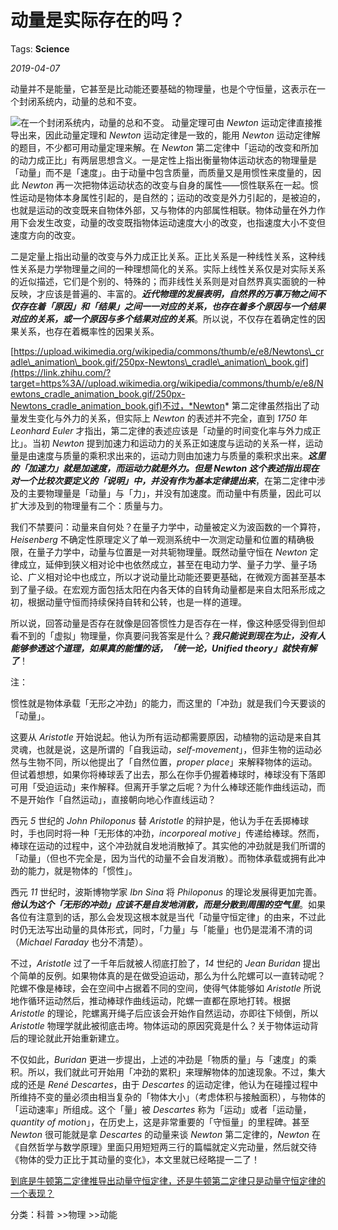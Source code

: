 # 动量是实际存在的吗？

Tags: **Science**

*2019-04-07*

动量并不是能量，它甚至是比动能还要基础的物理量，也是个守恒量，这表示在一个封闭系统内，动量的总和不变。 

![](https://pic1.zhimg.com/50/v2-b669931bb7d5e4fa8c715dc0c3cbea38_hd.jpg?source=1940ef5c)在一个封闭系统内，动量的总和不变。 动量定理可由 *Newton* 运动定律直接推导出来，因此动量定理和 *Newton* 运动定律是一致的，能用 *Newton* 运动定律解的题目，不少都可用动量定理来解。在 *Newton* 第二定律中「运动的改变和所加的动力成正比」有两层思想含义。一是定性上指出衡量物体运动状态的物理量是「动量」而不是「速度」。由于动量中包含质量，而质量又是用惯性来度量的，因此 *Newton* 再一次把物体运动状态的改变与自身的属性——惯性联系在一起。惯性运动是物体本身属性引起的，是自然的；运动的改变是外力引起的，是被迫的，也就是运动的改变既来自物体外部，又与物体的内部属性相联。物体动量在外力作用下会发生改变，动量的改变既指物体运动速度大小的改变，也指速度大小不变但速度方向的改变。

二是定量上指出动量的改变与外力成正比关系。正比关系是一种线性关系，这种线性关系是力学物理量之间的一种理想简化的关系。实际上线性关系仅是对实际关系的近似描述，它们是个别的、特殊的；而非线性关系则是对自然界真实面貌的一种反映，才应该是普遍的、丰富的。***近代物理的发展表明，自然界的万事万物之间不仅存在着「原因」和「结果」之间一一对应的关系，也存在着多个原因与一个结果对应的关系，或一个原因与多个结果对应的关系***。所以说，不仅存在着确定性的因果关系，也存在着概率性的因果关系。

[https://upload.wikimedia.org/wikipedia/commons/thumb/e/e8/Newtons\_cradle\_animation\_book.gif/250px-Newtons\_cradle\_animation\_book.gif](https://link.zhihu.com/?target=https%3A//upload.wikimedia.org/wikipedia/commons/thumb/e/e8/Newtons_cradle_animation_book.gif/250px-Newtons_cradle_animation_book.gif)不过，*Newton* 第二定律虽然指出了动量发生变化与外力的关系，但实际上 *Newton* 的表述并不完全，直到 *1750* 年 *Leonhard Euler* 才指出，第二定律的表述应该是「动量的时间变化率与外力成正比」。当初 *Newton* 提到加速力和运动力的关系正如速度与运动的关系一样，运动量是由速度与质量的乘积求出来的，运动力则由加速力与质量的乘积求出来。***这里的「加速力」就是加速度，而运动力就是外力。但是 Newton 这个表述指出现在对一个比较次要定义的「说明」中，并没有作为基本定律提出来***，在第二定律中涉及的主要物理量是「动量」与「力」，并没有加速度。而动量中有质量，因此可以扩大涉及到的物理量有二个：质量与力。

我们不禁要问：动量来自何处？在量子力学中，动量被定义为波函数的一个算符，*Heisenberg* 不确定性原理定义了单一观测系统中一次测定动量和位置的精确极限，在量子力学中，动量与位置是一对共轭物理量。既然动量守恒在 *Newton* 定律成立，延伸到狭义相对论中也依然成立，甚至在电动力学、量子力学、量子场论、广义相对论中也成立，所以才说动量比动能还要更基础，在微观方面甚至基本到了量子级。在宏观方面包括太阳在内各天体的自转角动量都是来自太阳系形成之初，根据动量守恒而持续保持自转和公转，也是一样的道理。

所以说，回答动量是否存在就像是回答惯性力是否存在一样，像这种感受得到但却看不到的「虚拟」物理量，你真要问我答案是什么？***我只能说到现在为止，没有人能够参透这个道理，如果真的能懂的话，「统一论，Unified theory」就快有解了***！

  


注：

惯性就是物体承载「无形之冲劲」的能力，而这里的「冲劲」就是我们今天要谈的「动量」。

这要从 *Aristotle* 开始说起。他认为所有运动都需要原因，动植物的运动是来自其灵魂，也就是说，这是所谓的「自我运动，*self-movement*」，但非生物的运动必然与生物不同，所以他提出了「自然位置，*proper place*」来解释物体的运动。但试着想想，如果你将棒球丢了出去，那么在你手仍握着棒球时，棒球没有下落即可用「受迫运动」来作解释。但离开手掌之后呢？为什么棒球还能作曲线运动，而不是开始作「自然运动」，直接朝向地心作直线运动？

西元 *5* 世纪的 *John Philoponus* 替 *Aristotle* 的辩护是，他认为手在丢掷棒球时，手也同时将一种「无形体的冲劲，*incorporeal motive*」传递给棒球。然而，棒球在运动的过程中，这个冲劲就自发地消散掉了。其实他的冲劲就是我们所谓的「动量」（但也不完全是，因为当代的动量不会自发消散）。而物体承载或拥有此冲劲的能力，就是物体的「惯性」。

西元 *11* 世纪时，波斯博物学家 *Ibn Sina* 将 *Philoponus* 的理论发展得更加完善。***他认为这个「无形的冲劲」应该不是自发地消散，而是分散到周围的空气里***。如果各位有注意到的话，那么会发现这根本就是当代「动量守恒定律」的由来，不过此时仍无法写出动量的具体形式，同时，「力量」与「能量」也仍是混淆不清的词（*Michael Faraday* 也分不清楚）。

  


不过，*Aristotle* 过了一千年后就被人彻底打脸了，*14* 世纪的 *Jean Buridan* 提出个简单的反例。如果物体真的是在做受迫运动，那么为什么陀螺可以一直转动呢？陀螺不像是棒球，会在空间中占据着不同的空间，使得气体能够如 *Aristotle* 所说地作循环运动然后，推动棒球作曲线运动，陀螺一直都在原地打转。根据 *Aristotle* 的理论，陀螺离开绳子后应该会开始作自然运动，亦即往下倾倒，所以 *Aristotle* 物理学就此被彻底击垮。物体运动的原因究竟是什么？关于物体运动背后的理论就此开始重新建立。

不仅如此，*Buridan* 更进一步提出，上述的冲劲是「物质的量」与「速度」的乘积。所以，我们就此可开始用「冲劲的累积」来理解物体的加速现象。不过，集大成的还是 *René Descartes*，由于 *Descartes* 的运动定律，他认为在碰撞过程中所维持不变的量必须由相当复杂的「物体大小」（考虑体积与接触面积），与物体的「运动速率」所组成。这个「量」被 *Descartes* 称为「运动」或者「运动量，*quantity of motio*n」，在历史上，这是非常重要的「守恒量」的里程碑。甚至 *Newton* 很可能就是拿 *Descartes* 的动量来谈 *Newton* 第二定律的，*Newton* 在《自然哲学与数学原理》里面只用短短两三行的篇幅就定义完动量，然后就交待《物体的受力正比于其动量的变化》，本文里就已经略提一二了！

[到底是牛顿第二定律推导出动量守恒定律，还是牛顿第二定律只是动量守恒定律的一个表现？](https://www.zhihu.com/question/40584094)  


分类：科普 >>物理 >>动能

